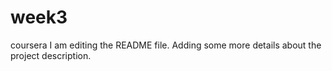 # week3
coursera
I am editing the README file. Adding some more details about the project description.
